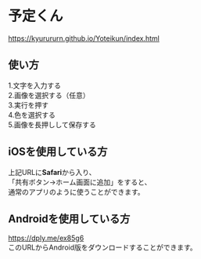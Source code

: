 # 予定くん
https://kyurururn.github.io/Yoteikun/index.html
## 使い方  
1.文字を入力する  
2.画像を選択する（任意）  
3.実行を押す  
4.色を選択する  
5.画像を長押しして保存する

## iOSを使用している方
上記URLに**Safari**から入り、  
「共有ボタン→ホーム画面に追加」をすると、  
通常のアプリのように使うことができます。
  
## Androidを使用している方
https://dply.me/ex85g6  
このURLからAndroid版をダウンロードすることができます。
